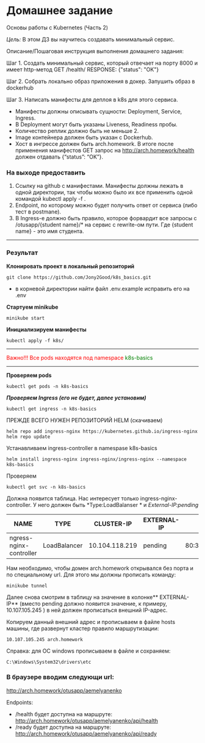 # Домашнее задание
Основы работы с Kubernetes (Часть 2)

*Цель:*
В этом ДЗ вы научитесь создавать минимальный сервис.

Описание/Пошаговая инструкция выполнения домашнего задания:

Шаг 1. Создать минимальный сервис, который отвечает на порту 8000 и имеет http-метод GET /health/ RESPONSE: {"status": "OK"}

Шаг 2. Cобрать локально образ приложения в докер.
Запушить образ в dockerhub

Шаг 3. Написать манифесты для деплоя в k8s для этого сервиса.
- Манифесты должны описывать сущности: Deployment, Service, Ingress.
- В Deployment могут быть указаны Liveness, Readiness пробы.
- Количество реплик должно быть не меньше 2. 
- Image контейнера должен быть указан с Dockerhub.
- Хост в ингрессе должен быть arch.homework. В итоге после применения манифестов GET запрос на http://arch.homework/health должен отдавать {“status”: “OK”}.

### На выходе предоставить

1. Ссылку на github c манифестами. Манифесты должны лежать в одной директории, так чтобы можно было их все применить одной командой kubectl apply -f .
2. Endpoint, по которому можно будет получить ответ от сервиса (либо тест в postmanе).
3. В Ingress-е должно быть правило, которое форвардит все запросы с /otusapp/{student name}/* на сервис с rewrite-ом пути. Где {student name} - это имя студента.

------------

### Результат

**Клонировать проект в локальный репозиторий**

 ```
 git clone https://github.com/Jony2Good/k8s_basics.git
```
 - в корневой директории найти файл .env.example исправить его на .env

**Стартуем minikube**
```
minikube start
```
**Инициализируем манифесты**

```
kubectl apply -f k8s/
```
------------
<span style="color: red;">Важно!!! Все pods находятся под namespace <span style="color: green">k8s-basics</span></span>

------------

**Проверяем pods**
```
kubectl get pods -n k8s-basics
```
***Проверяем Ingress (его не будет, далее установим)***
```
kubectl get ingress -n k8s-basics
```
ПРЕЖДЕ ВСЕГО НУЖЕН РЕПОЗИТОРИЙ HELM (скачиваем)
```
helm repo add ingress-nginx https://kubernetes.github.io/ingress-nginx
helm repo update
```
Устанавливаем ingress-controller в namespase k8s-basics
```
helm install ingress-nginx ingress-nginx/ingress-nginx --namespace k8s-basics
```
Проверяем
```
kubectl get svc -n k8s-basics
```
Должна появится таблица. Нас интересует только ingress-nginx-controller. У него должен быть *Type:LoadBalanser * и *External-IP:pending*

| NAME                    | TYPE         | CLUSTER-IP     | EXTERNAL-IP    | PORT(S)                    | AGE |
| ----------------------- | ------------ | -------------- | -------------- | -------------------------- | --- |
| ngress-nginx-controller | LoadBalancer | 10.104.118.219 |  pending  | 80:31047/TCP,443:31617/TCP | 95m |

Нам необходимо, чтобы домен arch.homework открывался без порта и по специальному url. Для этого мы должны прописать команду:
```
minikube tunnel
```

Далее снова смотрим в таблицу на значение в колонке** EXTERNAL-IP** (вместо pending должно появится значение, к примеру, 10.107.105.245 ) в ней должен прописаться внешний IP-адрес.

Копируем данный внешний адрес и прописываем в файле hosts машины, где развернут кластер правило маршрутизации:

```
10.107.105.245 arch.homework
```
Справка: для ОС windows прописываем в файле и сохраняем:
```
C:\Windows\System32\drivers\etc
```
### В браузере вводим следующи url:
<span style="color: red;">http://arch.homework/otusapp/aemelyanenko</span>

Endpoints:
- /health будет доступна на маршруте: http://arch.homework/otusapp/aemelyanenko/api/health
- /ready будет доступна на маршруте: http://arch.homework/otusapp/aemelyanenko/api/ready


